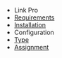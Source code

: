 - Link Pro
- [Requirements](LinkPro/requirements.md)
- [Installation](LinkPro/installation.md) 
- Configuration
 - [Type](LinkPro/configuration_type.md)
 - [Assignment](LinkPro/configuration_assignment.md)